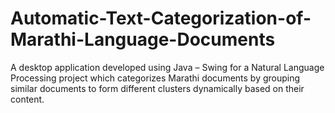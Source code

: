 # Automatic-Text-Categorization-of-Marathi-Language-Documents
A desktop application developed using Java – Swing for a Natural Language Processing project which categorizes Marathi documents by grouping similar documents to form different clusters dynamically based on their content.
